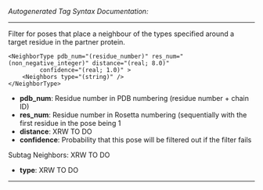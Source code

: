 _Autogenerated Tag Syntax Documentation:_

---
Filter for poses that place a neighbour of the types specified around a target residue in the partner protein.

```
<NeighborType pdb_num="(residue_number)" res_num="(non_negative_integer)" distance="(real; 8.0)"
         confidence="(real; 1.0)" >
    <Neighbors type="(string)" />
</NeighborType>
```

-   **pdb_num**: Residue number in PDB numbering (residue number + chain ID)
-   **res_num**: Residue number in Rosetta numbering (sequentially with the first residue in the pose being 1
-   **distance**: XRW TO DO
-   **confidence**: Probability that this pose will be filtered out if the filter fails


Subtag Neighbors:   XRW TO DO

-   **type**: XRW TO DO

---
